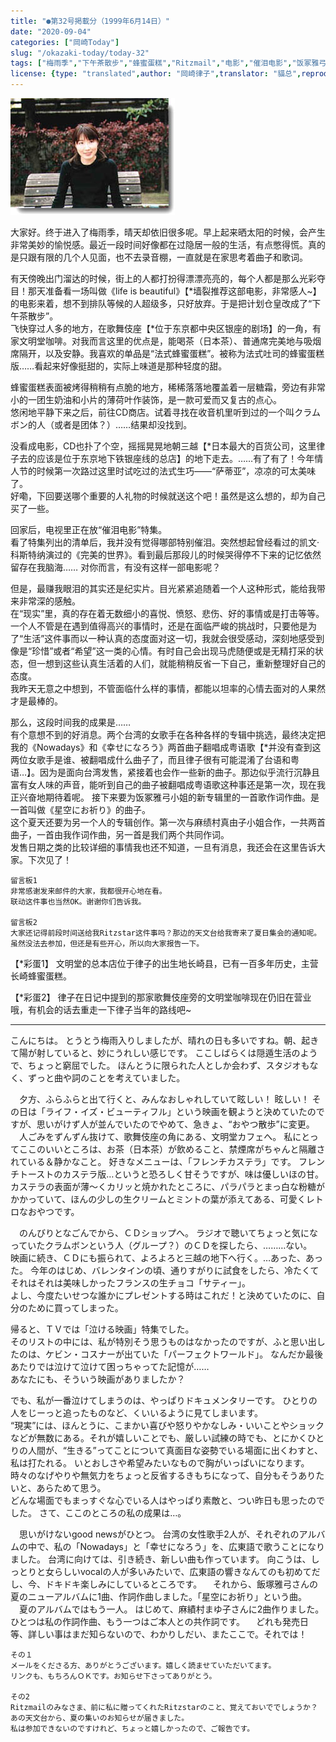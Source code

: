 ```yaml
---
title: "●第32号掲載分（1999年6月14日）"
date: "2020-09-04"
categories: ["岡崎Today"]
slug: "/okazaki-today/today-32"
tags: ["梅雨季","下午茶散步","蜂蜜蛋糕","Ritzmail","电影","催泪电影","饭冢雅弓"]
license: {type: "translated",author: "岡崎律子",translator: "貓总",reproduced-url: "http://love.life.coocan.jp/today/today32.html",reproduced-website: "岡崎律子Book"}
---
```


[![](./images/today32.jpg)](./images/today32.jpg)


大家好。终于进入了梅雨季，晴天却依旧很多呢。早上起来晒太阳的时候，会产生非常美妙的愉悦感。最近一段时间好像都在过隐居一般的生活，有点憋得慌。真的是只跟有限的几个人见面，也不去录音棚，一直就是在家思考着曲子和歌词。  

有天傍晚出门溜达的时候，街上的人都打扮得漂漂亮亮的，每个人都是那么光彩夺目！那天准备看一场叫做《life is beautiful》【*墙裂推荐这部电影，非常感人~】的电影来着，想不到排队等候的人超级多，只好放弃。于是把计划仓皇改成了“下午茶散步”。  
飞快穿过人多的地方，在歌舞伎座【*位于东京都中央区银座的剧场】的一角，有家文明堂咖啡。对我而言这里的优点是，能喝茶（日本茶）、普通席完美地与吸烟席隔开，以及安静。我喜欢的单品是“法式蜂蜜蛋糕”。被称为法式吐司的蜂蜜蛋糕版……看起来好像挺甜的，实际上味道是那种轻度的甜。 
 
蜂蜜蛋糕表面被烤得稍稍有点脆的地方，稀稀落落地覆盖着一层糖霜，旁边有非常小的一团生奶油和小片的薄荷叶作装饰，是一款可爱而又复古的点心。  
悠闲地平静下来之后，前往CD商店。试着寻找在收音机里听到过的一个叫クラムボン的人（或者是团体？）……结果却没找到。  

 没看成电影，CD也扑了个空，摇摇晃晃地朝三越【*日本最大的百货公司，这里律子去的应该是位于东京地下铁银座线的总店】的地下走去。……有了有了！今年情人节的时候第一次路过这里时试吃过的法式生巧——“萨蒂亚”，凉凉的可太美味了。  
 好嘞，下回要送哪个重要的人礼物的时候就送这个吧！虽然是这么想的，却为自己买了一些。

回家后，电视里正在放“催泪电影”特集。  
看了特集列出的清单后，我并没有觉得哪部特别催泪。突然想起曾经看过的凯文·科斯特纳演过的《完美的世界》。看到最后那段儿的时候哭得停不下来的记忆依然留存在我脑海……
对你而言，有没有这样一部电影呢？


但是，最赚我眼泪的其实还是纪实片。目光紧紧追随着一个人这种形式，能给我带来非常深的感触。  
在“现实”里，真的存在着无数细小的喜悦、愤怒、悲伤、好的事情或是打击等等。一个人不管是在遇到值得高兴的事情时，还是在面临严峻的挑战时，只要他是为了“生活”这件事而以一种认真的态度面对这一切，我就会很受感动，深刻地感受到像是“珍惜”或者“希望”这一类的心情。有时自己会出现马虎随便或是无精打采的状态，但一想到这些认真生活着的人们，就能稍稍反省一下自己，重新整理好自己的态度。  
我昨天无意之中想到，不管面临什么样的事情，都能以坦率的心情去面对的人果然才是最棒的。

那么，这段时间我的成果是……  
有个意想不到的好消息。两个台湾的女歌手在各种各样的专辑中挑选，最终决定把我的《Nowadays》和《幸せになろう》两首曲子翻唱成粤语歌【*并没有查到这两位女歌手是谁、被翻唱成什么曲子了，而且律子很有可能混淆了台语和粤语…】。因为是面向台湾发售，紧接着也会作一些新的曲子。那边似乎流行沉静且富有女人味的声音，能听到自己的曲子被翻唱成粤语歌这种事还是第一次，现在我正兴奋地期待着呢。
接下来要为饭冢雅弓小姐的新专辑里的一首歌作词作曲。是一首叫做《星空にお祈り》的曲子。  
这个夏天还要为另一个人的专辑创作。第一次与麻绩村真由子小姐合作，一共两首曲子，一首由我作词作曲，另一首是我们两个共同作词。  
    发售日期之类的比较详细的事情我也还不知道，一旦有消息，我还会在这里告诉大家。下次见了！


    留言板1
    非常感谢发来邮件的大家，我都很开心地在看。  
    联动这件事也当然OK。谢谢你们告诉我。  

    留言板2
    大家还记得前段时间送给我Ritzstar这件事吗？那边的天文台给我寄来了夏日集会的通知呢。  
    虽然没法去参加，但还是有些开心，所以向大家报告一下。  

【*彩蛋1】
    文明堂的总本店位于律子的出生地长崎县，已有一百多年历史，主营长崎蜂蜜蛋糕。  

【*彩蛋2】
    律子在日记中提到的那家歌舞伎座旁的文明堂咖啡现在仍旧在营业哦，有机会的话去重走一下律子当年的路线吧~ 

---

   こんにちは。 とうとう梅雨入りしましたが、晴れの日も多いですね。朝、起きて陽が射していると、妙にうれしい感じです。 ここしばらくは隠遁生活のようで、ちょっと窮屈でした。 ほんとうに限られた人としか会わず、スタジオもなく、ずっと曲や詞のことを考えていました。


　夕方、ふらふらと出て行くと、みんなおしゃれしていて眩しい！ 眩しい！ その日は「ライフ・イズ・ビューティフル」という映画を観ようと決めていたのですが、思いがけず人が並んでいたのでやめて、急きょ、“おやつ散歩”に変更。  
　人ごみをずんずん抜けて、歌舞伎座の角にある、文明堂カフェへ。 私にとってここのいいところは、お茶（日本茶）が飲めること、禁煙席がちゃんと隔離されている＆静かなこと。 好きなメニューは、「フレンチカステラ」です。 フレンチトーストのカステラ版…というと恐ろしく甘そうですが、味は優しいほの甘。  
   カステラの表面が薄～くカリッと焼かれたところに、パラパラとまっ白な粉糖がかかっていて、ほんの少しの生クリームとミントの葉が添えてある、可愛くレトロなおやつです。  

　のんびりとなごんでから、ＣＤショップへ。 ラジオで聴いてちょっと気になっていたクラムボンという人（グループ？）のＣＤを探したら、………ない。  
映画に続き、ＣＤにも振られて、よろよろと三越の地下へ行く。…あった、あった。 今年のはじめ、バレンタインの頃、通りすがりに試食をしたら、冷たくてそれはそれは美味しかったフランスの生チョコ「サティー」。  
   よし、今度たいせつな誰かにプレゼントする時はこれだ！と決めていたのに、自分のために買ってしまった。  

帰ると、ＴＶでは「泣ける映画」特集でした。  
そのリストの中には、私が特別そう思うものはなかったのですが、ふと思い出したのは、ケビン・コスナーが出ていた「パーフェクトワールド」。 なんだか最後あたりでは泣けて泣けて困っちゃってた記憶が……  
   あなたにも、そういう映画がありましたか？  

   でも、私が一番泣けてしまうのは、やっぱりドキュメンタリーです。 ひとりの人をじーっと追ったものなど、くいいるように見てしまいます。  
“現実”には、ほんとうに、こまかい喜びや怒りやかなしみ・いいことやショックなどが無数にある。それが嬉しいことでも、厳しい試練の時でも、とにかくひとりの人間が、“生きる”ってことについて真面目な姿勢でいる場面に出くわすと、私は打たれる。 いとおしさや希望みたいなもので胸がいっぱいになります。 時々のなげやりや無気力をちょっと反省するきもちになって、自分もそうありたいと、あらためて思う。  
   どんな場面でもまっすぐな心でいる人はやっぱり素敵と、つい昨日も思ったのでした。
さて、ここのところの私の成果は…。  

　思いがけないgood newsがひとつ。 台湾の女性歌手2人が、それぞれのアルバムの中で、私の「Nowadays」と「幸せになろう」を、広東語で歌うことになりました。 台湾に向けては、引き続き、新しい曲も作っています。 向こうは、しっとりと女らしいvocalの人が多いみたいで、広東語の響きなんてのも初めてだし、今、ドキドキ楽しみにしているところです。
　それから、飯塚雅弓さんの夏のニューアルバムに1曲、作詞作曲しました。「星空にお祈り」という曲。
　夏のアルバムではもう一人。 はじめて、麻績村まゆ子さんに2曲作りました。ひとつは私の作詞作曲、もう一つはご本人との共作詞です。
　どれも発売日等、詳しい事はまだ知らないので、わかりしだい、またここで。それでは！

    その１   
    メールをくださる方、ありがとうございます。嬉しく読ませていただいてます。 
    リンクも、もちろんＯＫです。お知らせ下さってありがとう。

    その2            
    Ritzmailのみなさま、前に私に贈ってくれたRitzstarのこと、覚えておいででしょうか？   
    あの天文台から、夏の集いのお知らせが届きました。 
    私は参加できないのですけれど、ちょっと嬉しかったので、ご報告です。